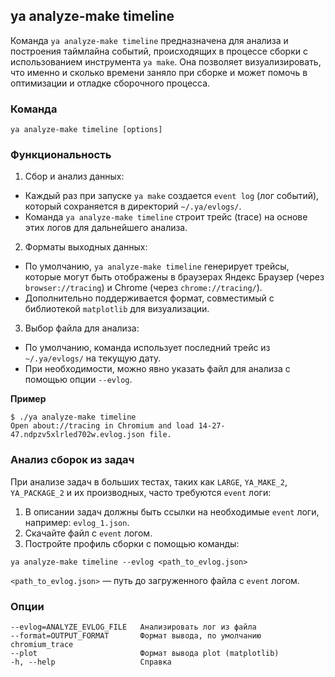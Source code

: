 ## ya analyze-make timeline

Команда `ya analyze-make timeline` предназначена для анализа и построения таймлайна событий, происходящих в процессе сборки с использованием инструмента `ya make`. Она позволяет визуализировать, что именно и сколько времени заняло при сборке и может помочь в оптимизации и отладке сборочного процесса.

### Команда

`ya analyze-make timeline [options]`

### Функциональность

1. Сбор и анализ данных:
- Каждый раз при запуске `ya make` создается `event log` (лог событий), который сохраняется в директорий `~/.ya/evlogs/`.
- Команда `ya analyze-make timeline` строит трейс (trace) на основе этих логов для дальнейшего анализа.

2. Форматы выходных данных:
- По умолчанию, `ya analyze-make timeline` генерирует трейсы, которые могут быть отображены в браузерах Яндекс Браузер (через `browser://tracing`) и Chrome (через `chrome://tracing/`).
- Дополнительно поддерживается формат, совместимый с библиотекой `matplotlib` для визуализации.

3. Выбор файла для анализа:
- По умолчанию, команда использует последний трейс из `~/.ya/evlogs/` на текущую дату.
- При необходимости, можно явно указать файл для анализа с помощью опции `--evlog`.

**Пример**
```
$ ./ya analyze-make timeline
Open about://tracing in Chromium and load 14-27-47.ndpzv5xlrled702w.evlog.json file.
```

### Анализ сборок из задач 

При анализе задач в больших тестах, таких как `LARGE`, `YA_MAKE_2`, `YA_PACKAGE_2` и их производных, часто требуются `event` логи:

1. В описании задач должны быть ссылки на необходимые `event` логи, например: `evlog_1.json`.
2. Скачайте файл с `event` логом.
3. Постройте профиль сборки с помощью команды:

```
ya analyze-make timeline --evlog <path_to_evlog.json>
```
`<path_to_evlog.json>` — путь до загруженного файла с `event` логом.

### Опции

```
--evlog=ANALYZE_EVLOG_FILE   Анализировать лог из файла
--format=OUTPUT_FORMAT       Формат вывода, по умолчанию chromium_trace 
--plot                       Формат вывода plot (matplotlib)
-h, --help                   Справка
```
